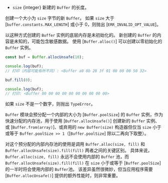 <!-- YAML
added: v5.10.0
changes:
  - version: v7.0.0
    pr-url: https://github.com/nodejs/node/pull/7079
    description: Passing a negative `size` will now throw an error.
-->

* `size` {integer} 新建的 `Buffer` 的长度。

创建一个大小为 `size` 字节的新 `Buffer`。
如果 `size` 大于 [`buffer.constants.MAX_LENGTH`] 或小于 0，则抛出 [`ERR_INVALID_OPT_VALUE`]。

以这种方式创建的 `Buffer` 实例的底层内存是未初始化的。
新创建的 `Buffer` 的内容是未知的，可能包含敏感数据。
使用 [`Buffer.alloc()`] 可以创建以零初始化的 `Buffer` 实例。

```js
const buf = Buffer.allocUnsafe(10);

console.log(buf);
// 打印（内容可能有所不同）: <Buffer a0 8b 28 3f 01 00 00 00 50 32>

buf.fill(0);

console.log(buf);
// 打印: <Buffer 00 00 00 00 00 00 00 00 00 00>
```

如果 `size` 不是一个数字，则抛出 `TypeError`。

`Buffer` 模块会预分配一个内部的大小为 [`Buffer.poolSize`] 的 `Buffer` 实例，作为快速分配的内存池，用于使用 [`Buffer.allocUnsafe()`] 创建新的 `Buffer` 实例、或 [`Buffer.from(array)`]、或弃用的 `new Buffer(size)` 构造器但仅当 `size` 小于或等于 `Buffer.poolSize >> 1`（[`Buffer.poolSize`] 除以二再向下取整）。

对这个预分配的内部内存池的使用是调用 `Buffer.alloc(size, fill)` 和 `Buffer.allocUnsafe(size).fill(fill)` 两者之间的关键区别。
具体来说，`Buffer.alloc(size, fill)` 永远不会使用内部的 `Buffer` 池，而 `Buffer.allocUnsafe(size).fill(fill)` 在 `size` 小于或等于 [`Buffer.poolSize`] 的一半时将会使用内部的 `Buffer`池。
该差异虽然很微妙，但当应用程序需要 [`Buffer.allocUnsafe()`] 提供的额外性能时，则非常重要。

